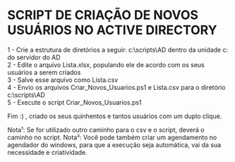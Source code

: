 # SCRIPT DE CRIAÇÃO DE NOVOS USUÁRIOS NO ACTIVE DIRECTORY #
1 - Crie a estrutura de diretórios a seguir:
c:\scripts\AD dentro da unidade c: do servidor do AD
<br>
2 - Edite o arquivo Lista.xlsx, populando ele de acordo com os seus usuários a serem criados
<br>
3 - Salve esse arquivo como Lista.csv
<br>
4 - Envio os arquivos Criar_Novos_Usuarios.ps1 e Lista.csv para o diretório c:\scripts\AD
<br>
5 - Execute o script Criar_Novos_Usuarios.ps1

Fim :) , criado os seus quinhentos e tantos usuários com um duplo clique.

Nota¹: Se for utilizado outro caminho para o csv e o script, deverá o caminho no script.
Nota²: Você pode também criar um agendamento no agendador do windows, para que a execução seja automática, vai da sua necessidade e criatividade.
